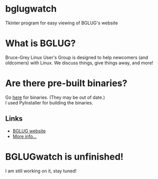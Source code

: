 # bglugwatch
Tkinter program for easy viewing of BGLUG's website

# What is BGLUG?
Bruce-Grey Linux User's Group is designed to help newcomers (and oldcomers) with Linux. We discuss things, give things away, and more!

# Are there pre-built binaries?
Go [here](https://github.com/thetechrobo/bglugwatch-binaries) for binaries. (They may be out of date.)  
I used PyInstaller for building the binaries.
## Links
- [BGLUG website](http://bglug.ca)
- [More info...](https://thetechrobo.github.io/drawer/bginfo.html)

# BGLUGwatch is unfinished!
I am still working on it, stay tuned!
